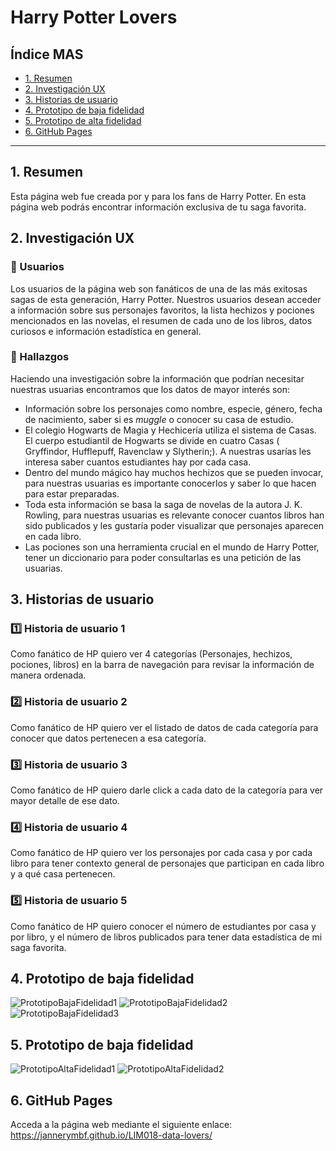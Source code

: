 # Harry Potter Lovers

## Índice MAS

* [1. Resumen](#1-resumen)
* [2. Investigación UX](#2-investigación-ux)
* [3. Historias de usuario](#3-historias-de-usuario)
* [4. Prototipo de baja fidelidad](#4-prototipo-de-baja-fidelidad)
* [5. Prototipo de alta fidelidad](#5-prototipo-de-alta-fidelidad)
* [6. GitHub Pages](#5-github-pages)
***

## 1. Resumen

Esta página web fue creada por y para los fans de Harry Potter. En esta página web 
podrás encontrar información exclusiva de tu saga favorita.

## 2. Investigación UX

### :bust_in_silhouette: Usuarios

Los usuarios de la página web son fanáticos de una de las más exitosas sagas de esta generación, Harry Potter. Nuestros usuarios desean acceder a información sobre sus personajes favoritos, la lista hechizos y pociones mencionados en las novelas, el resumen de cada uno de los libros, datos curiosos e información estadística en general.

### :mag_right: Hallazgos

Haciendo una investigación sobre la información que podrían necesitar
nuestras usuarias encontramos que los datos de mayor interés son:

- Información sobre los personajes como nombre, especie, género, fecha de
  nacimiento, saber si es _muggle_ o conocer su casa de estudio.
- El colegio Hogwarts de Magia y Hechicería utiliza el sistema de Casas.
  El cuerpo estudiantil de Hogwarts se divide en cuatro Casas ( Gryffindor,
  Hufflepuff, Ravenclaw y Slytherin;). A nuestras usarías les interesa saber
  cuantos estudiantes hay por cada casa.
- Dentro del mundo mágico hay muchos hechizos que se pueden invocar, para
  nuestras usuarias es importante conocerlos y saber lo que hacen
  para estar preparadas.
- Toda esta información se basa la saga de novelas de la autora J. K. Rowling,
  para nuestras usuarias es relevante conocer cuantos libros han sido publicados
  y les gustaría poder visualizar que personajes aparecen en cada libro.
- Las pociones son una herramienta crucial en el mundo de Harry Potter,
  tener un diccionario para poder consultarlas es una petición de las usuarias.

## 3. Historias de usuario

### :one: Historia de usuario 1
Como fanático de HP quiero ver 4 categorías (Personajes, hechizos, pociones, libros) en la barra de navegación para revisar la información de manera ordenada.
### :two: Historia de usuario 2
Como fanático de HP quiero ver el listado de datos de cada categoría para conocer que datos pertenecen a esa categoría.
### :three: Historia de usuario 3 
Como fanático de HP quiero darle click a cada dato de la categoría para ver mayor detalle de ese dato.
### :four: Historia de usuario 4
Como fanático de HP quiero ver los personajes por cada casa y por cada libro para tener contexto general de personajes que participan en cada libro y a qué casa pertenecen.
### :five: Historia de usuario 5
Como fanático de HP quiero conocer el número de estudiantes por casa y por libro, y el número de libros publicados para tener data estadística de mi saga favorita.

## 4. Prototipo de baja fidelidad

![PrototipoBajaFidelidad1](Prototype1.jpg)
![PrototipoBajaFidelidad2](Prototype2.jpg)
![PrototipoBajaFidelidad3](Prototype3.jpg)

## 5. Prototipo de baja fidelidad

![PrototipoAltaFidelidad1](HPDesktop.png)
![PrototipoAltaFidelidad2](HPMobile.png)

## 6. GitHub Pages

Acceda a la página web mediante el siguiente enlace: https://jannerymbf.github.io/LIM018-data-lovers/


